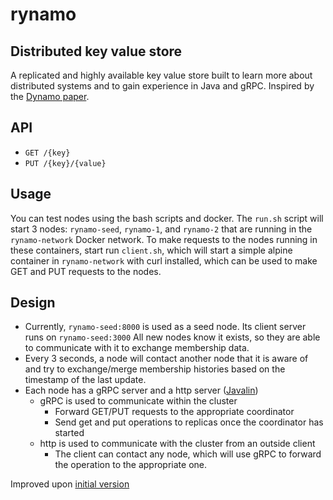 # rynamo

## Distributed key value store
A replicated and highly available key value store built to learn more about distributed systems and to gain experience in Java and gRPC. Inspired by the [Dynamo paper](https://www.allthingsdistributed.com/files/amazon-dynamo-sosp2007.pdf). 

## API
- `GET /{key}`
- `PUT /{key}/{value}`

## Usage
You can test nodes using the bash scripts and docker. The `run.sh` script will start 3 nodes: `rynamo-seed`, `rynamo-1`, and `rynamo-2` that are running in the `rynamo-network` Docker network. To make requests to the nodes running in these containers, start run `client.sh`, which will start a simple alpine container in `rynamo-network` with curl installed, which can be used to make GET and PUT requests to the nodes.

## Design
- Currently, `rynamo-seed:8000` is used as a seed node. Its client server runs on `rynamo-seed:3000` All new nodes know it exists, so they are able to communicate with it to exchange membership data.
- Every 3 seconds, a node will contact another node that it is aware of and try to exchange/merge membership histories based on the timestamp of the last update.
- Each node has a gRPC server and a http server ([Javalin](https://javalin.io/))
    - gRPC is used to communicate within the cluster
        - Forward GET/PUT requests to the appropriate coordinator
        - Send get and put operations to replicas once the coordinator has started
    - http is used to communicate with the cluster from an outside client
        - The client can contact any node, which will use gRPC to forward the operation to the appropriate one.


Improved upon [initial version](https://github.com/ryanp8/distributed-kv-store)

